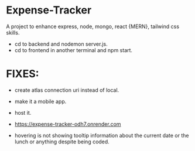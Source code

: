 # Expense-Tracker
A project to enhance express, node, mongo, react {MERN}, tailwind css skills.
- cd to backend and nodemon server.js.
- cd to frontend in another terminal and npm start.

# FIXES:
- create atlas connection uri instead of local.
- make it a mobile app.
- host it.
- https://expense-tracker-odh7.onrender.com

- hovering is not showing tooltip information about the current date or the lunch or anything despite being coded.
